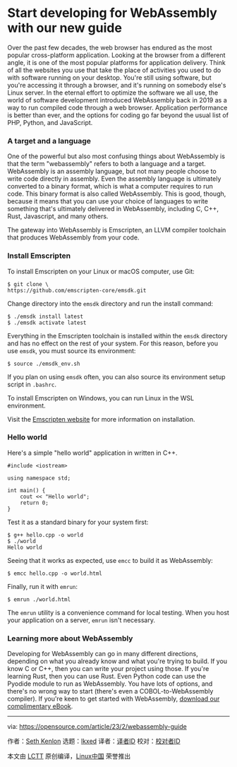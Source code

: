 [#]: subject: "Start developing for WebAssembly with our new guide"
[#]: via: "https://opensource.com/article/23/2/webassembly-guide"
[#]: author: "Seth Kenlon https://opensource.com/users/seth"
[#]: collector: "lkxed"
[#]: translator: " "
[#]: reviewer: " "
[#]: publisher: " "
[#]: url: " "

Start developing for WebAssembly with our new guide
======

Over the past few decades, the web browser has endured as the most popular cross-platform application. Looking at the browser from a different angle, it is one of the most popular platforms for application delivery. Think of all the websites you use that take the place of activities you used to do with software running on your desktop. You're still using software, but you're accessing it through a browser, and it's running on somebody else's Linux server. In the eternal effort to optimize the software we all use, the world of software development introduced WebAssembly back in 2019 as a way to run compiled code through a web browser. Application performance is better than ever, and the options for coding go far beyond the usual list of PHP, Python, and JavaScript.

### A target and a language

One of the powerful but also most confusing things about WebAssembly is that the term "webassembly" refers to both a language and a target. WebAssembly is an assembly language, but not many people choose to write code directly in assembly. Even the assembly language is ultimately converted to a binary format, which is what a computer requires to run code. This binary format is also called WebAssembly. This is good, though, because it means that you can use your choice of languages to write something that's ultimately delivered in WebAssembly, including C, C++, Rust, Javascript, and many others.

The gateway into WebAssembly is Emscripten, an LLVM compiler toolchain that produces WebAssembly from your code.

### Install Emscripten

To install Emscripten on your Linux or macOS computer, use Git:

```
$ git clone \
https://github.com/emscripten-core/emsdk.git
```

Change directory into the `emsdk` directory and run the install command:

```
$ ./emsdk install latest
$ ./emsdk activate latest
```

Everything in the Emscripten toolchain is installed within the `emsdk` directory and has no effect on the rest of your system. For this reason, before you use `emsdk`, you must source its environment:

```
$ source ./emsdk_env.sh
```

If you plan on using `emsdk` often, you can also source its environment setup script in `.bashrc`.

To install Emscripten on Windows, you can run Linux in the WSL environment.

Visit the [Emscripten website][1] for more information on installation.

### Hello world

Here's a simple "hello world" application in written in C++.

```
#include <iostream>

using namespace std;

int main() {
    cout << "Hello world";
    return 0;
}
```

Test it as a standard binary for your system first:

```
$ g++ hello.cpp -o world
$ ./world
Hello world
```

Seeing that it works as expected, use `emcc` to build it as WebAssembly:

```
$ emcc hello.cpp -o world.html
```

Finally, run it with `emrun`:

```
$ emrun ./world.html
```

The `emrun` utility is a convenience command for local testing. When you host your application on a server, `emrun` isn't necessary.

### Learning more about WebAssembly

Developing for WebAssembly can go in many different directions, depending on what you already know and what you're trying to build. If you know C or C++, then you can write your project using those. If you're learning Rust, then you can use Rust. Even Python code can use the Pyodide module to run as WebAssembly. You have lots of options, and there's no wrong way to start (there's even a COBOL-to-WebAssembly compiler). If you're keen to get started with WebAssembly, [download our complimentary eBook][2].

--------------------------------------------------------------------------------

via: https://opensource.com/article/23/2/webassembly-guide

作者：[Seth Kenlon][a]
选题：[lkxed][b]
译者：[译者ID](https://github.com/译者ID)
校对：[校对者ID](https://github.com/校对者ID)

本文由 [LCTT](https://github.com/LCTT/TranslateProject) 原创编译，[Linux中国](https://linux.cn/) 荣誉推出

[a]: https://opensource.com/users/seth
[b]: https://github.com/lkxed/
[1]: https://emscripten.org/
[2]: https://opensource.com/downloads/webassembly-ebook
